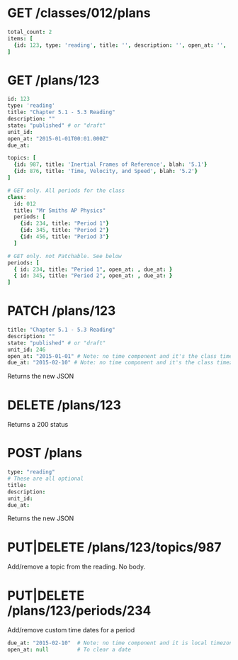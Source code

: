 # GET /classes/012/plans

```coffee
total_count: 2
items: [
  {id: 123, type: 'reading', title: '', description: '', open_at: '', ... }
]
```

# GET /plans/123

``` coffee
id: 123
type: 'reading'
title: "Chapter 5.1 - 5.3 Reading"
description: ""
state: "published" # or "draft"
unit_id:
open_at: "2015-01-01T00:01.000Z"
due_at:

topics: [
  {id: 987, title: 'Inertial Frames of Reference', blah: '5.1'}
  {id: 876, title: 'Time, Velocity, and Speed', blah: '5.2'}
]

# GET only. All periods for the class
class:
  id: 012
  title: "Mr Smiths AP Physics"
  periods: [
    {id: 234, title: "Period 1"}
    {id: 345, title: "Period 2"}
    {id: 456, title: "Period 3"}
  ]

# GET only. not Patchable. See below
periods: [
  { id: 234, title: "Period 1", open_at: , due_at: }
  { id: 345, title: "Period 2", open_at: , due_at: }
]
```


# PATCH /plans/123

``` coffee
title: "Chapter 5.1 - 5.3 Reading"
description: ""
state: "published" # or "draft"
unit_id: 246
open_at: "2015-01-01" # Note: no time component and it's the class timezone, not UTC
due_at: "2015-02-10" # Note: no time component and it's the class timezone, not UTC
```

Returns the new JSON

# DELETE /plans/123

Returns a 200 status

# POST /plans

```coffee
type: "reading"
# These are all optional
title:
description:
unit_id:
due_at:
```

Returns the new JSON

# PUT|DELETE /plans/123/topics/987

Add/remove a topic from the reading. No body.

# PUT|DELETE /plans/123/periods/234

Add/remove custom time dates for a period

```coffee
due_at: "2015-02-10"  # Note: no time component and it is local timezone, not UTC
open_at: null         # To clear a date
```
